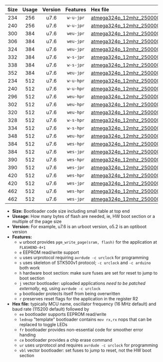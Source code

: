 |Size|Usage|Version|Features|Hex file|
|:-:|:-:|:-:|:-:|:--|
|234|256|u7.6|`w-u-jpr`|[atmega324p_12mhz_250000bps_ur_vbl.hex](https://raw.githubusercontent.com/stefanrueger/urboot/main/atmega324p_12mhz_250000bps_ur_vbl.hex)|
|240|256|u7.6|`w-u-jpr`|[atmega324p_12mhz_250000bps_lednop_ur_vbl.hex](https://raw.githubusercontent.com/stefanrueger/urboot/main/atmega324p_12mhz_250000bps_lednop_ur_vbl.hex)|
|300|384|u7.6|`weu-jpr`|[atmega324p_12mhz_250000bps_ee_ur_vbl.hex](https://raw.githubusercontent.com/stefanrueger/urboot/main/atmega324p_12mhz_250000bps_ee_ur_vbl.hex)|
|306|384|u7.6|`weu-jpr`|[atmega324p_12mhz_250000bps_ee_lednop_ur_vbl.hex](https://raw.githubusercontent.com/stefanrueger/urboot/main/atmega324p_12mhz_250000bps_ee_lednop_ur_vbl.hex)|
|324|384|u7.6|`weu-jpr`|[atmega324p_12mhz_250000bps_ee_lednop_fr_ur_vbl.hex](https://raw.githubusercontent.com/stefanrueger/urboot/main/atmega324p_12mhz_250000bps_ee_lednop_fr_ur_vbl.hex)|
|332|384|u7.6|`w-s-jpr`|[atmega324p_12mhz_250000bps_vbl.hex](https://raw.githubusercontent.com/stefanrueger/urboot/main/atmega324p_12mhz_250000bps_vbl.hex)|
|338|384|u7.6|`w-s-jpr`|[atmega324p_12mhz_250000bps_lednop_vbl.hex](https://raw.githubusercontent.com/stefanrueger/urboot/main/atmega324p_12mhz_250000bps_lednop_vbl.hex)|
|352|384|u7.6|`weu-jpr`|[atmega324p_12mhz_250000bps_ee_lednop_fr_ce_ur_vbl.hex](https://raw.githubusercontent.com/stefanrueger/urboot/main/atmega324p_12mhz_250000bps_ee_lednop_fr_ce_ur_vbl.hex)|
|234|512|u7.6|`w-u-hpr`|[atmega324p_12mhz_250000bps_ur.hex](https://raw.githubusercontent.com/stefanrueger/urboot/main/atmega324p_12mhz_250000bps_ur.hex)|
|240|512|u7.6|`w-u-hpr`|[atmega324p_12mhz_250000bps_lednop_ur.hex](https://raw.githubusercontent.com/stefanrueger/urboot/main/atmega324p_12mhz_250000bps_lednop_ur.hex)|
|296|512|u7.6|`weu-hpr`|[atmega324p_12mhz_250000bps_ee_ur.hex](https://raw.githubusercontent.com/stefanrueger/urboot/main/atmega324p_12mhz_250000bps_ee_ur.hex)|
|302|512|u7.6|`weu-hpr`|[atmega324p_12mhz_250000bps_ee_lednop_ur.hex](https://raw.githubusercontent.com/stefanrueger/urboot/main/atmega324p_12mhz_250000bps_ee_lednop_ur.hex)|
|320|512|u7.6|`weu-hpr`|[atmega324p_12mhz_250000bps_ee_lednop_fr_ur.hex](https://raw.githubusercontent.com/stefanrueger/urboot/main/atmega324p_12mhz_250000bps_ee_lednop_fr_ur.hex)|
|328|512|u7.6|`w-s-hpr`|[atmega324p_12mhz_250000bps.hex](https://raw.githubusercontent.com/stefanrueger/urboot/main/atmega324p_12mhz_250000bps.hex)|
|334|512|u7.6|`w-s-hpr`|[atmega324p_12mhz_250000bps_lednop.hex](https://raw.githubusercontent.com/stefanrueger/urboot/main/atmega324p_12mhz_250000bps_lednop.hex)|
|348|512|u7.6|`weu-hpr`|[atmega324p_12mhz_250000bps_ee_lednop_fr_ce_ur.hex](https://raw.githubusercontent.com/stefanrueger/urboot/main/atmega324p_12mhz_250000bps_ee_lednop_fr_ce_ur.hex)|
|384|512|u7.6|`wes-hpr`|[atmega324p_12mhz_250000bps_ee.hex](https://raw.githubusercontent.com/stefanrueger/urboot/main/atmega324p_12mhz_250000bps_ee.hex)|
|384|512|u7.6|`wes-jpr`|[atmega324p_12mhz_250000bps_ee_vbl.hex](https://raw.githubusercontent.com/stefanrueger/urboot/main/atmega324p_12mhz_250000bps_ee_vbl.hex)|
|390|512|u7.6|`wes-hpr`|[atmega324p_12mhz_250000bps_ee_lednop.hex](https://raw.githubusercontent.com/stefanrueger/urboot/main/atmega324p_12mhz_250000bps_ee_lednop.hex)|
|390|512|u7.6|`wes-jpr`|[atmega324p_12mhz_250000bps_ee_lednop_vbl.hex](https://raw.githubusercontent.com/stefanrueger/urboot/main/atmega324p_12mhz_250000bps_ee_lednop_vbl.hex)|
|420|512|u7.6|`wes-hpr`|[atmega324p_12mhz_250000bps_ee_lednop_fr.hex](https://raw.githubusercontent.com/stefanrueger/urboot/main/atmega324p_12mhz_250000bps_ee_lednop_fr.hex)|
|420|512|u7.6|`wes-jpr`|[atmega324p_12mhz_250000bps_ee_lednop_fr_vbl.hex](https://raw.githubusercontent.com/stefanrueger/urboot/main/atmega324p_12mhz_250000bps_ee_lednop_fr_vbl.hex)|
|462|512|u7.6|`wes-hpr`|[atmega324p_12mhz_250000bps_ee_lednop_fr_ce.hex](https://raw.githubusercontent.com/stefanrueger/urboot/main/atmega324p_12mhz_250000bps_ee_lednop_fr_ce.hex)|
|462|512|u7.6|`wes-jpr`|[atmega324p_12mhz_250000bps_ee_lednop_fr_ce_vbl.hex](https://raw.githubusercontent.com/stefanrueger/urboot/main/atmega324p_12mhz_250000bps_ee_lednop_fr_ce_vbl.hex)|

- **Size:** Bootloader code size including small table at top end
- **Useage:** How many bytes of flash are needed, ie, HW boot section or a multiple of the page size
- **Version:** For example, u7.6 is an urboot version, o5.2 is an optiboot version
- **Features:**
  + `w` urboot provides `pgm_write_page(sram, flash)` for the application at `FLASHEND-4+1`
  + `e` EEPROM read/write support
  + `u` uses urprotocol requiring `avrdude -c urclock` for programming
  + `s` uses skeleton of STK500v1 protocol; `-c urclock` and `-c arduino` both work
  + `h` hardware boot section: make sure fuses are set for reset to jump to boot section
  + `j` vector bootloader: uploaded applications *need to be patched externally*, eg, using `avrdude -c urclock`
  + `p` bootloader protects itself from being overwritten
  + `r` preserves reset flags for the application in the register R2
- **Hex file:** typically MCU name, oscillator frequency (16 MHz default) and baud rate (115200 default) followed by
  + `ee` bootloader supports EEPROM read/write
  + `lednop` "template" bootloader contains `mov rx,rx` nops that can be replaced to toggle LEDs
  + `fr` bootloader provides non-essential code for smoother error handing
  + `ce` bootloader provides a chip erase command
  + `ur` uses urprotocol and requires `avrdude -c urclock` for programming
  + `vbl` vector bootloader: set fuses to jump to reset, not the HW boot section
